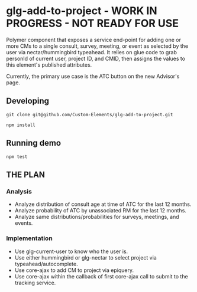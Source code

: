 # glg-add-to-project - **WORK IN PROGRESS - NOT READY FOR USE**

Polymer component that exposes a service end-point for adding one or more CMs to
a single consult, survey, meeting, or event as selected by the user via nectar/hummingbird typeahead.
It relies on glue code to grab personId of current user, project ID, and
CMID, then assigns the values to this element's published attributes.

Currently, the primary use case is the ATC button on the new Advisor's page.

## Developing

`git clone git@github.com/Custom-Elements/glg-add-to-project.git`

`npm install`

## Running demo

`npm test`

## THE PLAN

### Analysis
* Analyze distribution of consult age at time of ATC for the last 12 months.
* Analyze probability of ATC by unassociated RM for the last 12 months.
* Analyze same distributions/probabilities for surveys, meetings, and events.

### Implementation
* Use glg-current-user to know who the user is.
* Use either hummingbird or glg-nectar to select project via typeahead/autocomplete.
* Use core-ajax to add CM to project via epiquery.
* Use core-ajax within the callback of first core-ajax call to submit to the tracking service.

